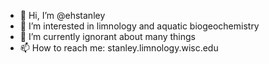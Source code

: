 - 👋 Hi, I’m @ehstanley
- 👀 I’m interested in limnology and aquatic biogeochemistry
- 🌱 I’m currently ignorant about many things
- 📫 How to reach me: stanley.limnology.wisc.edu

<!---
ehstanley/ehstanley is a ✨ special ✨ repository because its `README.md` (this file) appears on your GitHub profile.
You can click the Preview link to take a look at your changes.
--->
